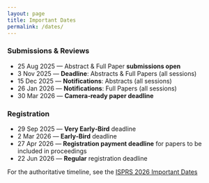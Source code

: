 ```yaml
---
layout: page
title: Important Dates
permalink: /dates/
---
```


### Submissions & Reviews
- <time datetime="2025-08-25">25 Aug 2025</time> — Abstract & Full Paper **submissions open**
- <time datetime="2025-11-03">3 Nov 2025</time> — **Deadline**: Abstracts & Full Papers (all sessions)
- <time datetime="2025-12-15">15 Dec 2025</time> — **Notifications**: Abstracts (all sessions)
- <time datetime="2026-01-26">26 Jan 2026</time> — **Notifications**: Full Papers (all sessions)
- <time datetime="2026-03-30">30 Mar 2026</time> — **Camera‑ready paper deadline**

### Registration
- <time datetime="2025-09-29">29 Sep 2025</time> — **Very Early‑Bird** deadline
- <time datetime="2026-03-02">2 Mar 2026</time> — **Early‑Bird** deadline
- <time datetime="2026-04-27">27 Apr 2026</time> — **Registration payment deadline** for papers to be included in proceedings
- <time datetime="2026-06-22">22 Jun 2026</time> — **Regular** registration deadline

For the authoritative timeline, see the [ISPRS 2026 Important Dates](https://www.isprs2026toronto.com/important-dates)
